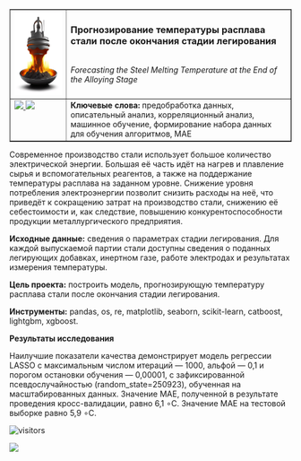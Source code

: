 <table border="1" width="100%" cellpadding="40"><tbody>
  <tr>
    <td width="20%" align="center">
      <img src="https://github.com/georgiy-vasilevskiy/test_repo/blob/main/pic/kandinsky-download-1697056680849.png" height="150" width="150">
    </td>
    <td valign="top">
      <h3>Прогнозирование температуры расплава стали после окончания стадии легирования</h3>
      <br><i>Forecasting the Steel Melting Temperature at the End of the Alloying Stage</i>
    </td>
  </tr>
  <tr>
    <td valign="top">
      <a title="Использовать для просмотра Jupyter nbviewer" href="https://nbviewer.org/github/georgiy-vasilevskiy/test_repo/blob/main/Forecasting_the_Steel_Melting_Temperature_at_the_End_of_the_Alloying_Stage/Forecasting_the_Steel_Melting_Temperature_at_the_End_of_the_Alloying_Stage.ipynb">
        <img src="https://img.shields.io/badge/Смотреть-ipynb-F37626">
      </a>
      <a title="Использовать для просмотра GitHub & BitBucket HTML Preview" href="https://htmlpreview.github.io/?https://github.com/georgiy-vasilevskiy/test_repo/blob/main/Forecasting_the_Steel_Melting_Temperature_at_the_End_of_the_Alloying_Stage/Forecasting_the_Steel_Melting_Temperature_at_the_End_of_the_Alloying_Stage.html">
        <img src="https://img.shields.io/badge/Смотреть-html-54B231">
      </a>
    </td>
    <td>
      <b>Ключевые слова:</b> предобработка данных, описательный анализ, корреляционный анализ, машинное обучение, формирование набора данных для обучения алгоритмов, MAE
    </td>
  </tr>
</tbody></table>

Современное производство стали использует большое количество электрической энергии. Большая её часть идёт на нагрев и плавление сырья и вспомогательных реагентов, а также на поддержание температуры расплава на заданном уровне. Снижение уровня потребления электроэнергии позволит снизить расходы на неё, что приведёт к сокращению затрат на производство стали, снижению её себестоимости и, как следствие, повышению конкурентоспособности продукции металлургического предприятия.

**Исходные данные:** сведения о параметрах стадии легирования. Для каждой выпускаемой партии стали доступны сведения о поданных легирующих добавках, инертном газе, работе электродах и результатах измерения температуры.

**Цель проекта:** построить модель, прогнозирующую температуру расплава стали после окончания стадии легирования.

**Инструменты:** pandas, os, re, matplotlib, seaborn, scikit-learn, catboost, lightgbm, xgboost.

**Результаты исследования**

Наилучшие показатели качества демонстрирует модель регрессии LASSO с максимальным числом итераций — 1000, альфой — 0,1 и порогом остановки обучения — 0,00001, с зафиксированной псевдослучайностью (random_state=250923), обученная на масштабированных данных. Значение MAE, полученной в результате проведения кросс-валидации, равно 6,1 ∘C. Значение MAE на тестовой выборке равно 5,9 ∘C.

 ![visitors](https://visitor-badge.laobi.icu/badge?page_id=georgiy-vasilevskiy.test-repo.Forecasting_the_Steel_Melting_Temperature_at_the_End_of_the_Alloying_Stage)


![](https://komarev.com/ghpvc/?username=georgiy-vasilevskiy&label=Profile+views)


